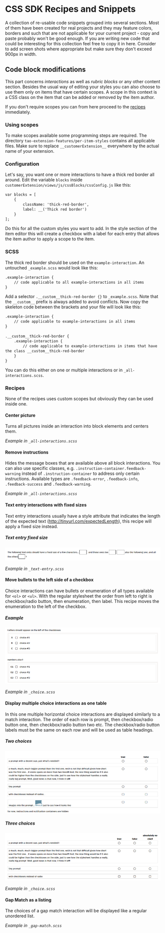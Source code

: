 # CSS SDK Recipes and Snippets

A collection of re-usable code snippets grouped into several sections. Most of them have been created for real projects and they may feature colors, borders and such that are not applicable for your current project - copy and paste probably won't be good enough. If you are writing new code that could be interesting for this collection feel free to copy it in here. Consider to add screen shots where appropriate but make sure they don't exceed 900px in width.

## Code block modifications

This part concerns *interactions* as well as *rubric blocks* or any other content section. Besides the usual way of editing your styles you can also choose to use them only on items that have certain scopes. A scope in this context is a CSS class on the item that can be added or removed by the item author. 

If you don't require scopes you can from here proceed to the [recipes](#available-recipes) immediately.

### Using scopes
To make scopes available some programming steps are required. The directory `tao-extension-features/per-item-styles` contains all applicable files. Make sure to replace `__customerExtension__` everywhere by the actual name of your extension. 

### Configuration

Let's say, you want one or more interactions to have a thick red border all around. Edit the variable `blocks` inside `customerExtension/views/js/cssBlocks/cssConfig.js` like this:
    
    var blocks = [
        {
            className: 'thick-red-border',
            label: __('Thick red border')
        }
    ];

Do this for all the custom styles you want to add. In the style section of the item editor this will create a checkbox with a label for each entry that allows the item author to apply a scope to the item.

### SCSS

The thick red border should be used on the `example-interaction`. An untouched `_example.scss` would look like this:

    .example-interaction {
        // code applicable to all example-interactions in all items
    }
    
Add a selector `.__custom__thick-red-border {}` to `_example.scss`. Note that the `__custom__` prefix is always added to avoid conflicts. Now copy the skeleton code between the brackets and your file will look like this:

    .example-interaction {
        // code applicable to example-interactions in all items
    }
    
    .__custom__thick-red-border {    
        .example-interaction {
            // code applicable to example-interactions in items that have the class __custom__thick-red-border
        }
    }

You can do this either on one or multiple interactions or in `_all-interactions.scss`.

### Recipes

None of the recipes uses custom scopes but obviously they can be used inside one.

#### Center picture
Turns all pictures inside an interaction into block elements and centers them.

*Example in `_all-interactions.scss`*

#### Remove instructions
Hides the message boxes that are available above all block interactions. You can also use specific classes, e.g. `.instruction-container.feedback-warning` instead of `.instruction-container` to address only certain instructions. Available types are `.feedback-error`, `.feedback-info`, `.feedback-success` and `.feedback-warning`.

*Example in `_all-interactions.scss`*

#### Text entry interactions with fixed sizes
Text entry interactions usually have a style attribute that indicates the length of the expected text (http://tinyurl.com/expectedLength), this recipe will apply a fixed size instead.

##### Text entry fixed size
![Example](img/text-entry-fixed-size.png)

*Example in `_text-entry.scss`*

#### Move bullets to the left side of a checkbox
Choice interactions can have bullets or enumeration of all types available for `<ol>` or `<ul>`. With the regular stylesheet the order from left to right is checkbox/radio button, then enumeration, then label. This recipe moves the enumeration to the left of the checkbox.

##### Example
![Move bullets to the left side of a checkbox](img/bullet-positions-on-choices.png)

*Example in `_choice.scss`*

#### Display multiple choice interactions as one table
In this one multiple horizontal choice interactions are displayed similarly to a match interaction. The order of each row is prompt, then checkbox/radio button one, then checkbox/radio button two etc. The checkbox/radio button labels must be the same on each row and will be used as table headings.

##### Two choices
![Two choices](img/2-choices-as-table.png)

##### Three choices
![Three choices](img/3-choices-as-table.png)

*Example in `_choice.scss`*

#### Gap Match as a listing
The choices of a gap match interaction will be displayed like a regular unordered list.

*Example in `_gap-match.scss`*


